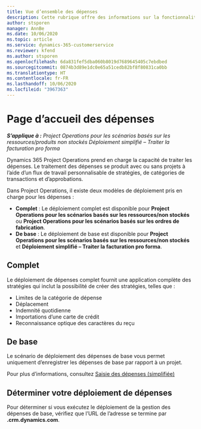 ```yaml
---
title: Vue d’ensemble des dépenses
description: Cette rubrique offre des informations sur la fonctionnalité Dépenses dans Project Operations.
author: stsporen
manager: AnnBe
ms.date: 10/06/2020
ms.topic: article
ms.service: dynamics-365-customerservice
ms.reviewer: kfend
ms.author: stsporen
ms.openlocfilehash: 6da831fef5dba060b8019d7689645405c7ebdbed
ms.sourcegitcommit: 0874b3d89e1dc0e65a51cedb82bf8f80831ca0bb
ms.translationtype: HT
ms.contentlocale: fr-FR
ms.lasthandoff: 10/06/2020
ms.locfileid: "3967363"
---
```

# <a name="expense-home-page"></a>Page d’accueil des dépenses

_**S’applique à :** Project Operations pour les scénarios basés sur les ressources/produits non stockés Déploiement simplifié – Traiter la facturation pro forma_


Dynamics 365 Project Operations prend en charge la capacité de traiter les dépenses. Le traitement des dépenses se produit avec ou sans projets à l’aide d’un flux de travail personnalisable de stratégies, de catégories de transactions et d’approbations.

Dans Project Operations, il existe deux modèles de déploiement pris en charge pour les dépenses : 

- **Complet** : Le déploiement complet est disponible pour **Project Operations pour les scénarios basés sur les ressources/non stockés** ou **Project Operations pour les scénarios basés sur les ordres de fabrication**.
- **De base** : Le déploiement de base est disponible pour **Project Operations pour les scénarios basés sur les ressources/non stockés** et **Déploiement simplifié – Traiter la facturation pro forma**.

## <a name="full"></a>Complet 
Le déploiement de dépenses complet fournit une application complète des stratégies qui inclut la possibilité de créer des stratégies, telles que :

  - Limites de la catégorie de dépense
  - Déplacement
  - Indemnité quotidienne
  - Importations d’une carte de crédit
  - Reconnaissance optique des caractères du reçu

## <a name="basic"></a>De base 
Le scénario de déploiement des dépenses de base vous permet uniquement d’enregistrer les dépenses de base par rapport à un projet. 

Pour plus d’informations, consultez [Saisie des dépenses (simplifiée)](basic-expense.md)

## <a name="determine-your-expense-deployment"></a>Déterminer votre déploiement de dépenses
Pour déterminer si vous exécutez le déploiement de la gestion des dépenses de base, vérifiez que l’URL de l’adresse se termine par **.crm.dynamics.com**. 
